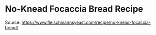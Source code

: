 # No-Knead Focaccia Bread Recipe
Source: https://www.fleischmannsyeast.com/recipe/no-knead-focaccia-bread/ 
